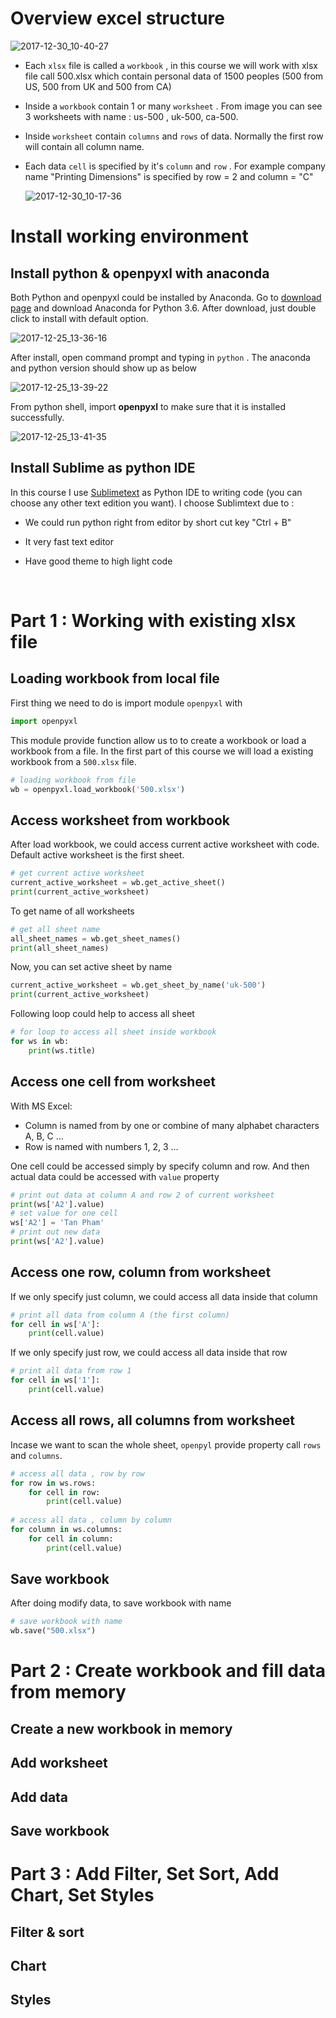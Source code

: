 

# Overview excel structure

![2017-12-30_10-40-27](/assets\images\2017-12-30_10-40-27.jpg)



- Each ```xlsx``` file is called a ```workbook``` , in this course we will work with xlsx file call 500.xlsx which contain personal data of 1500 peoples (500 from US, 500 from UK and 500 from CA)

- Inside a ```workbook``` contain 1 or many ```worksheet``` . From image you can see 3 worksheets with name : us-500 , uk-500, ca-500.

- Inside ```worksheet``` contain ```columns``` and ```rows``` of data. Normally the first row will contain all column name.

- Each data ```cell``` is specified by it's ```column``` and ```row``` . For example company name "Printing Dimensions" is specified by row = 2 and column = "C"

  ![2017-12-30_10-17-36](/assets\images\2017-12-30_10-17-36.jpg)



# Install working environment

## Install python & openpyxl with anaconda

Both Python and openpyxl could be installed by Anaconda. Go to [download page](https://www.anaconda.com/download/) and download Anaconda for Python 3.6. After download, just double click to install with default option.

![2017-12-25_13-36-16](/assets\images\2017-12-25_13-36-16.jpg)



After install, open command prompt and typing in `python` . The anaconda and python version should show up as below

![2017-12-25_13-39-22](/assets\images\2017-12-25_13-39-22.jpg)

From python shell, import **openpyxl** to make sure that it is installed successfully.

![2017-12-25_13-41-35](/assets\images\2017-12-25_13-41-35.jpg)



## Install Sublime as python IDE

In this course I use [Sublimetext](https://www.sublimetext.com/) as Python IDE to writing code (you can choose any other text edition you want). I choose Sublimtext due to :

- We could run python right from editor by short cut key "Ctrl + B"

- It very fast text editor

- Have good theme to high light code

  ​



# Part 1 : Working with existing xlsx file

## Loading workbook from local file

First thing we need to do is import module `openpyxl` with

```python
import openpyxl
```

This module provide function allow us to to create a workbook or load a workbook from a file. In the first part of this course we will load a existing workbook from a `500.xlsx` file.

```python
# loading workbook from file
wb = openpyxl.load_workbook('500.xlsx')
```

## Access worksheet from workbook

After load workbook, we could access current active worksheet with code. Default active worksheet is the first sheet.

```python
# get current active worksheet
current_active_worksheet = wb.get_active_sheet()
print(current_active_worksheet)
```

To get name of all worksheets

```python
# get all sheet name
all_sheet_names = wb.get_sheet_names()
print(all_sheet_names)
```

Now, you can set active sheet by name

```python
current_active_worksheet = wb.get_sheet_by_name('uk-500')
print(current_active_worksheet)
```

Following loop could help to access all sheet

```python
# for loop to access all sheet inside workbook
for ws in wb:
	print(ws.title)
```

## Access one cell from worksheet

With MS Excel:

* Column is named from by one or combine of many alphabet characters  A, B, C ...
* Row is named with numbers 1, 2, 3 ...

One cell could be accessed simply by specify column and row. And then actual data could be accessed with `value` property

```python
# print out data at column A and row 2 of current worksheet
print(ws['A2'].value)
# set value for one cell
ws['A2'] = 'Tan Pham'
# print out new data
print(ws['A2'].value)
```

## Access one row, column from worksheet

If we only specify just column, we could access all data inside that column

```python
# print all data from column A (the first column)
for cell in ws['A']:
	print(cell.value)
```

If we only specify just row, we could access all data inside that row

```python
# print all data from row 1
for cell in ws['1']:
	print(cell.value)
```

## Access all rows, all columns from worksheet

Incase we want to scan the whole sheet, `openpyl` provide property call `rows` and `columns`.

```python
# access all data , row by row
for row in ws.rows:
    for cell in row:
        print(cell.value)
        
# access all data , column by column
for column in ws.columns:
	for cell in column:
		print(cell.value)
```

## Save workbook

After doing modify data, to save workbook with name

```python
# save workbook with name
wb.save("500.xlsx")
```

# Part 2 : Create workbook and fill data from memory

## Create a new workbook in memory



## Add worksheet

## Add data

## Save workbook

# Part 3 :  Add Filter, Set Sort, Add Chart, Set Styles

## Filter & sort

## Chart

## Styles